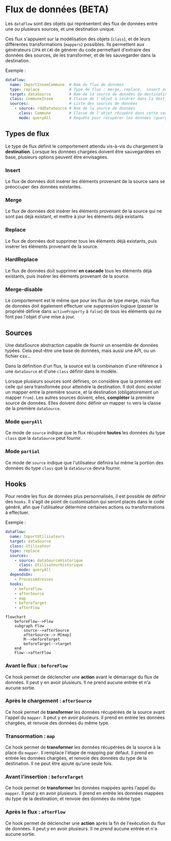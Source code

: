# Flux de données (BETA)

Les `dataFlow` sont des objets qui représentent des flux de données entre une ou plusieurs sources, et une destination unique.

Ces flux s'appuient sur la modélisation des objets (`class`), et de leurs différentes transformations (`mappers`) possibles. Ils permettent aux générateurs (`JPA` et `C#`) de générer du code permettant d'extraire des données des sources, de les transformer, et de les sauvegarder dans la destination.

Exemple :

```yaml
dataFlow:
  name: ImportInseeCommune  # Nom du flux de données
  type: replace             # Type de flux : merge, replace,  insert ou merge-disable
  target: dataSource        # Nom de la source de données de destination
  class: CommuneInsee       # Classe de l'objet à insérer dans la destination
  sources:                  # Liste des sources de données
    - source: rddDataSource # Nom de la source de données
      class: Commune        # Classe de l'objet récupéré dans cette source
      mode: queryAll        # Requête pour récupérer les données (queryAll ou partial)
```

## Types de flux

Le type de flux définit le comportement attendu vis-à-vis du chargement  la **destination**. Lorsque les données chargées doivent être sauvegardées en base, plusieurs options peuvent être envisagées.

### Insert

Le flux de données doit insérer les éléments provenant de la source sans se préoccuper des données existantes.

### Merge

Le flux de données doit insérer les éléments provenant de la source qui ne sont pas déjà existant, et mettre à jour les éléments déjà existants

### Replace

Le flux de données doit supprimer tous les éléments déjà existants, puis insérer les éléments provenant de la source.

### HardReplace

Le flux de données doit supprimer **en cascade** tous les éléments déjà existants, puis insérer les éléments provenant de la source.

### Merge-disable

Le comportement est le même que pour les flux de type merge, mais flux de données doit également effectuer une suppression logique (passer la propriété définie dans `activeProperty` à `false`) de tous les éléments qui ne font pas l'objet d'une mise à jour.

## Sources

Une dataSource abstraction capable de fournir un ensemble de données typées. Cela peut-être une base de données, mais aussi une API, ou un fichier csv...

Dans la définition d'un flux, la source est la combinaison d'une référence à une `dataSource` et d'une `class` définir dans le modèle.

Lorsque plusieurs sources sont définies, on considère que la première est celle qui sera transformée pour atteindre la destination. Il doit donc exister un mapper entre la première source, et la destination (obligatoirement un mapper `from`). Les autres sources doivent, elles, **compléter** la première source de données. Elles doivent donc définir un mapper `to` vers la classe de la première `dataSource`.

### Mode `queryAll`

Ce mode de `source` indique que le flux récupère **toutes** les données du type `class` que la `dataSource` peut fournir.

### Mode `partial`

Ce mode de `source` indique que l'utilisateur définira lui même la portion des données du type `class` que la `dataSource` devra fournir.

## Hooks

Pour rendre les flux de données plus personnalisés, il est possible de définir des `hooks`. Il s'agit de point de customisation qui seront placés dans le code généré, afin que l'utilisateur détermine certaines actions ou transformations à effectuer.

Exemple :

```yaml
dataFlow:
  name: ImportUtilisateurs
  target: dataSource
  class: Utilisateur
  type: replace
  sources:
    - source: dataSourceHistorique
      class: UtilisateurHistorique
      mode: queryAll
  dependsOn:
    - ProcessAdresses
  hooks:
    - beforeFlow
    - afterSource
    - map
    - beforeTarget
    - afterFlow
```

```mermaid
flowchart
    beforeFlow-->Flow
    subgraph Flow
        source-->afterSource
        afterSource--> M[map]
        M-->beforeTarget
        beforeTarget-->target
    end
    Flow-->afterFlow
```

### Avant le flux : `beforeFlow`

Ce hook permet de déclencher une **action** avant le démarrage du flux de données. Il peut y en avoir plusieurs. Il ne prend aucune entrée et n'a aucune sortie.

### Après le chargement : `afterSource`

Ce hook permet de **transformer** les données récupérées de la source avant l'appel du `mapper`. Il peut y en avoir plusieurs. Il prend en entrée les données chargées, et renvoie des données du même type.

### Transormation : `map`

Ce hook permet de **transformer** les données récupérées de la source à la place du `mapper`. Il remplace l'étape de mapping par défaut. Il prend en entrée les données chargées, et renvoie des données du type de la destination. Il ne peut être ajouté qu'une seule fois.

### Avant l'insertion : `beforeTarget`

Ce hook permet de **transformer** les données mappées après l'appel du `mapper`. Il peut y en avoir plusieurs. Il prend en entrée les données mappées du type de la destination, et renvoie des données du même type.

### Après le flux : `afterFlow`

Ce hook permet de déclencher une **action** après la fin de l'exécution du flux de données. Il peut y en avoir plusieurs. Il ne prend aucune entrée et n'a aucune sortie.
